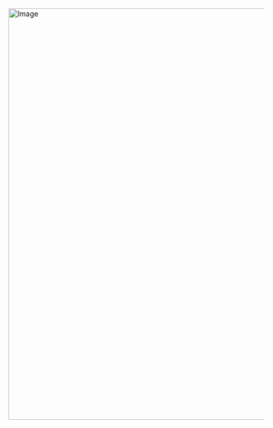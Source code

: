 <img width="1292" height="809" alt="Image" src="https://github.com/user-attachments/assets/c7a0259b-1d6f-48dc-905a-6949dfa51459" />
